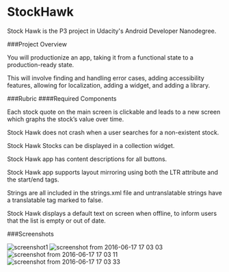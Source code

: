 # StockHawk
Stock Hawk is the P3 project in Udacity's Android Developer Nanodegree. <Enter>

###Project Overview <Enter>

You will productionize an app, taking it from a functional state to a production-ready state.

This will involve finding and handling error cases, adding accessibility features, allowing for localization, adding a widget, and adding a library.


###Rubric
####Required Components

Each stock quote on the main screen is clickable and leads to a new screen which graphs the stock’s value over time.

Stock Hawk does not crash when a user searches for a non-existent stock.

Stock Hawk Stocks can be displayed in a collection widget.

Stock Hawk app has content descriptions for all buttons.

Stock Hawk app supports layout mirroring using both the LTR attribute and the start/end tags.

Strings are all included in the strings.xml file and untranslatable strings have a translatable tag marked to false.

Stock Hawk displays a default text on screen when offline, to inform users that the list is empty or out of date.



###Screenshots

![screenshot1](https://cloud.githubusercontent.com/assets/10362597/16149414/39e87fc0-34ae-11e6-947b-815bb862c292.png)
![screenshot from 2016-06-17 17 03 03](https://cloud.githubusercontent.com/assets/10362597/16149415/3a5a0e24-34ae-11e6-9015-09bc0e1ce11a.png)
![screenshot from 2016-06-17 17 03 11](https://cloud.githubusercontent.com/assets/10362597/16149417/3a7ffa76-34ae-11e6-80c4-522d646fab25.png)
![screenshot from 2016-06-17 17 03 33](https://cloud.githubusercontent.com/assets/10362597/16149416/3a649e5c-34ae-11e6-9378-d8e7715af582.png)
